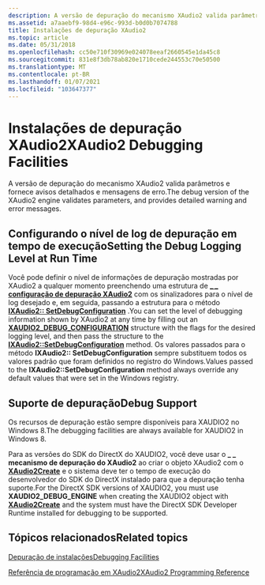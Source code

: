 ```yaml
---
description: A versão de depuração do mecanismo XAudio2 valida parâmetros e fornece avisos detalhados e mensagens de erro.
ms.assetid: a7aaebf9-98d4-e96c-993d-b0d0b7074788
title: Instalações de depuração XAudio2
ms.topic: article
ms.date: 05/31/2018
ms.openlocfilehash: cc50e710f30969e024078eeaf2660545e1da45c8
ms.sourcegitcommit: 831e8f3db78ab820e1710cede244553c70e50500
ms.translationtype: MT
ms.contentlocale: pt-BR
ms.lasthandoff: 01/07/2021
ms.locfileid: "103647377"
---
```

# <a name="xaudio2-debugging-facilities"></a><span data-ttu-id="52c00-103">Instalações de depuração XAudio2</span><span class="sxs-lookup"><span data-stu-id="52c00-103">XAudio2 Debugging Facilities</span></span>

<span data-ttu-id="52c00-104">A versão de depuração do mecanismo XAudio2 valida parâmetros e fornece avisos detalhados e mensagens de erro.</span><span class="sxs-lookup"><span data-stu-id="52c00-104">The debug version of the XAudio2 engine validates parameters, and provides detailed warning and error messages.</span></span>

## <a name="setting-the-debug-logging-level-at-run-time"></a><span data-ttu-id="52c00-105">Configurando o nível de log de depuração em tempo de execução</span><span class="sxs-lookup"><span data-stu-id="52c00-105">Setting the Debug Logging Level at Run Time</span></span>

<span data-ttu-id="52c00-106">Você pode definir o nível de informações de depuração mostradas por XAudio2 a qualquer momento preenchendo uma estrutura de [**\_ \_ configuração de depuração XAudio2**](/windows/desktop/api/xaudio2/ns-xaudio2-xaudio2_debug_configuration) com os sinalizadores para o nível de log desejado e, em seguida, passando a estrutura para o método [**IXAudio2:: SetDebugConfiguration**](/windows/win32/api/xaudio2/nf-xaudio2-ixaudio2-setdebugconfiguration) .</span><span class="sxs-lookup"><span data-stu-id="52c00-106">You can set the level of debugging information shown by XAudio2 at any time by filling out an [**XAUDIO2\_DEBUG\_CONFIGURATION**](/windows/desktop/api/xaudio2/ns-xaudio2-xaudio2_debug_configuration) structure with the flags for the desired logging level, and then pass the structure to the [**IXAudio2::SetDebugConfiguration**](/windows/win32/api/xaudio2/nf-xaudio2-ixaudio2-setdebugconfiguration) method.</span></span> <span data-ttu-id="52c00-107">Os valores passados para o método **IXAudio2:: SetDebugConfiguration** sempre substituem todos os valores padrão que foram definidos no registro do Windows.</span><span class="sxs-lookup"><span data-stu-id="52c00-107">Values passed to the **IXAudio2::SetDebugConfiguration** method always override any default values that were set in the Windows registry.</span></span>

## <a name="debug-support"></a><span data-ttu-id="52c00-108">Suporte de depuração</span><span class="sxs-lookup"><span data-stu-id="52c00-108">Debug Support</span></span>

<span data-ttu-id="52c00-109">Os recursos de depuração estão sempre disponíveis para XAUDIO2 no Windows 8.</span><span class="sxs-lookup"><span data-stu-id="52c00-109">The debugging facilities are always available for XAUDIO2 in Windows 8.</span></span>

<span data-ttu-id="52c00-110">Para as versões do SDK do DirectX do XAUDIO2, você deve usar o **\_ \_ mecanismo de depuração do XAudio2** ao criar o objeto XAudio2 com o [**XAudio2Create**](/windows/desktop/api/xaudio2/nf-xaudio2-xaudio2create) e o sistema deve ter o tempo de execução do desenvolvedor do SDK do DirectX instalado para que a depuração tenha suporte.</span><span class="sxs-lookup"><span data-stu-id="52c00-110">For the DirectX SDK versions of XAUDIO2, you must use **XAUDIO2\_DEBUG\_ENGINE** when creating the XAUDIO2 object with [**XAudio2Create**](/windows/desktop/api/xaudio2/nf-xaudio2-xaudio2create) and the system must have the DirectX SDK Developer Runtime installed for debugging to be supported.</span></span>

## <a name="related-topics"></a><span data-ttu-id="52c00-111">Tópicos relacionados</span><span class="sxs-lookup"><span data-stu-id="52c00-111">Related topics</span></span>

<dl> <dt>

[<span data-ttu-id="52c00-112">Depuração de instalações</span><span class="sxs-lookup"><span data-stu-id="52c00-112">Debugging Facilities</span></span>](debugging-facilities.md)
</dt> <dt>

[<span data-ttu-id="52c00-113">Referência de programação em XAudio2</span><span class="sxs-lookup"><span data-stu-id="52c00-113">XAudio2 Programming Reference</span></span>](programming-reference.md)
</dt> </dl>

 

 
